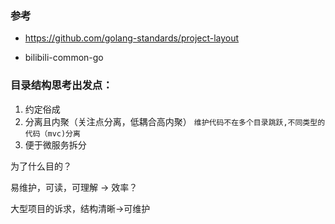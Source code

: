 ### 参考

* https://github.com/golang-standards/project-layout

* bilibili-common-go


### 目录结构思考出发点：
1. 约定俗成
2. 分离且内聚（关注点分离，低耦合高内聚）
  `维护代码不在多个目录跳跃,不同类型的代码（mvc)分离`
3. 便于微服务拆分

为了什么目的？

易维护，可读，可理解 -> 效率？

大型项目的诉求，结构清晰->可维护




 
